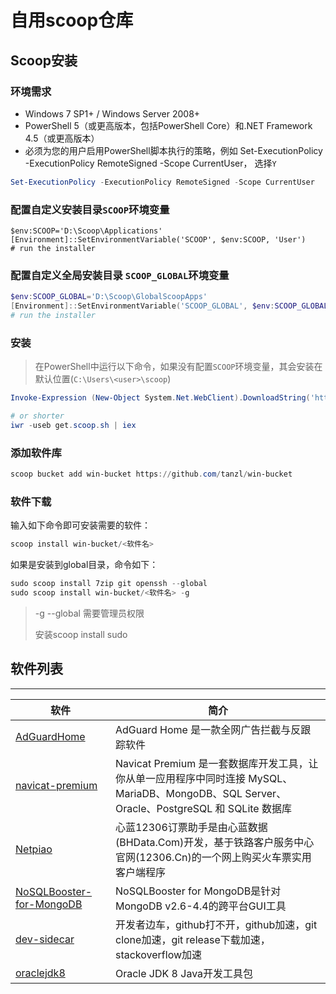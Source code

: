 # 自用scoop仓库

## Scoop安装

### 环境需求

- Windows 7 SP1+ / Windows Server 2008+
- PowerShell 5（或更高版本，包括PowerShell Core）和.NET Framework 4.5（或更高版本）
- 必须为您的用户启用PowerShell脚本执行的策略，例如 Set-ExecutionPolicy -ExecutionPolicy RemoteSigned -Scope CurrentUser， 选择`Y`

```powershell
Set-ExecutionPolicy -ExecutionPolicy RemoteSigned -Scope CurrentUser
```

### 配置自定义安装目录`SCOOP`环境变量

```
$env:SCOOP='D:\Scoop\Applications'
[Environment]::SetEnvironmentVariable('SCOOP', $env:SCOOP, 'User')
# run the installer
```

### 配置自定义全局安装目录 `SCOOP_GLOBAL`环境变量

```powershell
$env:SCOOP_GLOBAL='D:\Scoop\GlobalScoopApps'
[Environment]::SetEnvironmentVariable('SCOOP_GLOBAL', $env:SCOOP_GLOBAL, 'Machine')
# run the installer
```

### 安装

> 在PowerShell中运行以下命令，如果没有配置`SCOOP`环境变量，其会安装在默认位置(`C:\Users\<user>\scoop`)

```powershell
Invoke-Expression (New-Object System.Net.WebClient).DownloadString('https://get.scoop.sh')

# or shorter
iwr -useb get.scoop.sh | iex
```

### 添加软件库

```powershell
scoop bucket add win-bucket https://github.com/tanzl/win-bucket
```
### 软件下载

输入如下命令即可安装需要的软件：

```powershell
scoop install win-bucket/<软件名>
```
如果是安装到global目录，命令如下：

```powershell
sudo scoop install 7zip git openssh --global
sudo scoop install win-bucket/<软件名> -g
```
> -g --global 需要管理员权限  
>
> 安装scoop install sudo

## 软件列表

------

| 软件                                                         | 简介                                                         |
| ------------------------------------------------------------ | ------------------------------------------------------------ |
| [AdGuardHome](https://adguard.com/adguard-home.html)         | AdGuard Home 是一款全网广告拦截与反跟踪软件                  |
| [navicat-premium](http://www.navicat.com.cn/products/navicat-premium) | Navicat Premium 是一套数据库开发工具，让你从单一应用程序中同时连接 MySQL、MariaDB、MongoDB、SQL Server、Oracle、PostgreSQL 和 SQLite 数据库 |
| [Netpiao](http://www.bhdata.com/program.asp?action=view&id=39) | 心蓝12306订票助手是由心蓝数据(BHData.Com)开发，基于铁路客户服务中心官网(12306.Cn)的一个网上购买火车票实用客户端程序 |
| [NoSQLBooster-for-MongoDB](https://nosqlbooster.com/)        | NoSQLBooster for MongoDB是针对MongoDB v2.6-4.4的跨平台GUI工具 |
| [dev-sidecar](https://github.com/docmirror/dev-sidecar)      | 开发者边车，github打不开，github加速，git clone加速，git release下载加速，stackoverflow加速 |
| [oraclejdk8](https://www.oracle.com/java/technologies/javase/javase-jdk8-downloads.html) | Oracle JDK 8 Java开发工具包                                  |

